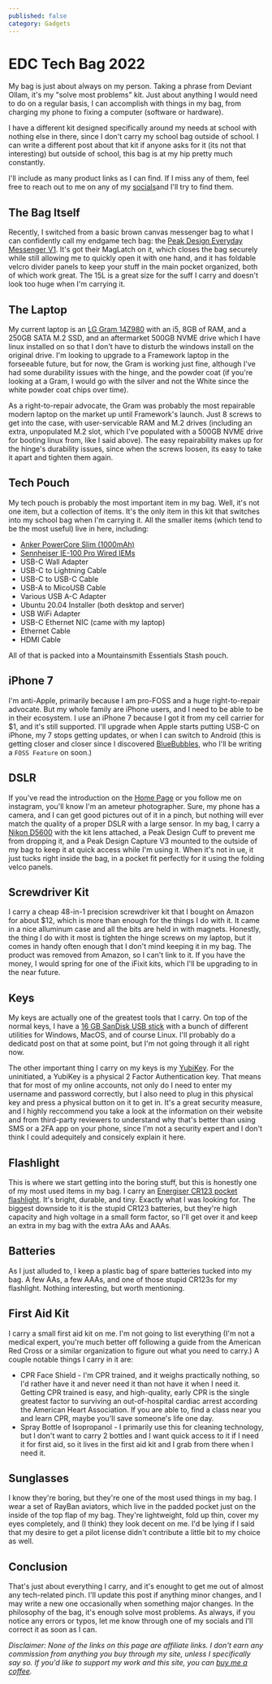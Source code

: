 ```yaml
---
published: false
category: Gadgets
---
```


# EDC Tech Bag 2022

My bag is just about always on my person. Taking a phrase from Deviant Ollam, it's my "solve most problems" kit. Just about anything I would need to do on a regular basis, I can accomplish with things in my bag, from charging my phone to fixing a computer (software or hardware).

I have a different kit designed specifically around my needs at school with nothing else in there, since I don't carry my school bag outside of school. I can write a different post about that kit if anyone asks for it (its not that interesting) but outside of school, this bag is at my hip pretty much constantly.

I'll include as many product links as I can find. If I miss any of them, feel free to reach out to me on any of my [socials](/)and I'll try to find them.

## The Bag Itself

Recently, I switched from a basic brown canvas messenger bag to what I can confidently call my endgame tech bag: the [Peak Design Everyday Messenger V1](https://www.peakdesign.com/products/everyday-messenger-v1). It's got their MagLatch on it, which closes the bag securely while still allowing me to quickly open it with one hand, and it has foldable velcro divider panels to keep your stuff in the main pocket organized, both of which work great. The 15L is a great size for the suff I carry and doesn't look too huge when I'm carrying it.

## The Laptop

My current laptop is an [LG Gram 14Z980](https://www.amazon.com/dp/B07B32P1PJ/) with an i5, 8GB of RAM, and a 250GB SATA M.2 SSD, and an aftermarket 500GB NVME drive which I have linux installed on so that I don't have to disturb the windows install on the original drive. I'm looking to upgrade to a Framework laptop in the forseeable future, but for now, the Gram is working just fine, although I've had some durability issues with the hinge, and the powder coat (if you're looking at a Gram, I would go with the silver and not the White since the white powder coat chips over time).

As a right-to-repair advocate, the Gram was probably the most repairable modern laptop on the market up until Framework's launch. Just 8 screws to get into the case, with user-servicable RAM and M.2 drives (including an extra, unpopulated M.2 slot, which I've populated with a 500GB NVME drive for booting linux from, like I said above). The easy repairability makes up for the hinge's durability issues, since when the screws loosen, its easy to take it apart and tighten them again.

## Tech Pouch

My tech pouch is probably the most important item in my bag. Well, it's not one item, but a collection of items. It's the only item in this kit that switches into my school bag when I'm carrying it. All the smaller items (which tend to be the most useful) live in here, including:

- [Anker PowerCore Slim (1000mAh)](https://www.amazon.com/dp/B07QXV6N1B)
- [Sennheiser IE-100 Pro Wired IEMs](https://www.amazon.com/gp/product/B08TCKRRMD/)
- USB-C Wall Adapter
- USB-C to Lightning Cable
- USB-C to USB-C Cable
- USB-A to MicoUSB Cable
- Various USB A-C Adapter
- Ubuntu 20.04 Installer (both desktop and server)
- USB WiFi Adapter
- USB-C Ethernet NIC (came with my laptop)
- Ethernet Cable
- HDMI Cable

All of that is packed into a Mountainsmith Essentials Stash pouch.

## iPhone 7

I'm anti-Apple, primarily because I am pro-FOSS and a huge right-to-repair advocate. But my whole family are iPhone users, and I need to be able to be in their ecosystem. I use an iPhone 7 because I got it from my cell carrier for $1, and it's still supported. I'll upgrade when Apple starts putting USB-C on iPhone, my 7 stops getting updates, or when I can switch to Android (this is getting closer and closer since I discovered [BlueBubbles](https://bluebubbles.app), who I'll be writing a `FOSS Feature` on soon.)

## DSLR

If you've read the introduction on the [Home Page](/) or you follow me on instagram, you'll know I'm an ameteur photographer. Sure, my phone has a camera, and I can get good pictures out of it in a pinch, but nothing will ever match the quality of a proper DSLR with a large sensor. In my bag, I carry a [Nikon D5600](https://www.amazon.com/dp/B01N4KCC2M/) with the kit lens attached, a Peak Design Cuff to prevent me from dropping it, and a Peak Design Capture V3 mounted to the outside of my bag to keep it at quick access while I'm using it. When it's not in ue, it just tucks right inside the bag, in a pocket fit perfectly for it using the folding velco panels.

## Screwdriver Kit

I carry a cheap 48-in-1 precision screwdriver kit that I bought on Amazon for about $12, which is more than enough for the things I do with it. It came in a nice alluminum case and all the bits are held in with magnets. Honestly, the thing I do with it most is tighten the hinge screws on my laptop, but it comes in handy often enough that I don't mind keeping it in my bag. The product was removed from Amazon, so I can't link to it. If you have the money, I would spring for one of the iFixit kits, which I'll be upgrading to in the near future.

## Keys

My keys are actually one of the greatest tools that I carry. On top of the normal keys, I have a [16 GB SanDisk USB stick](https://www.amazon.com/gp/product/B015CH1GTO/) with a bunch of different utilities for Windows, MacOS, and of course Linux. I'll probably do a dedicatd post on that at some point, but I'm not going through it all right now.

The other important thing I carry on my keys is my [YubiKey](https://www.yubico.com/). For the uninitiated, a YubiKey is a physical 2 Factor Authentication key. That means that for most of my online accounts, not only do I need to enter my username and password correctly, but I also need to plug in this physical key and press a physical button on it to get in. It's a great security measure, and I highly reccommend you take a look at the information on their website and from third-party reviewers to understand why that's better than using SMS or a 2FA app on your phone, since I'm not a security expert and I don't think I could adequitely and consicely explain it here.

## Flashlight

This is where we start getting into the boring stuff, but this is honestly one of my most used items in my bag. I carry an [Energiser CR123 pocket flashlight](https://www.amazon.com/dp/B082XXR78Z/). It's bright, durable, and tiny. Exactly what I was looking for. The biggest downside to it is the stupid CR123 batteries, but they're high capacity and high voltage in a small form factor, so I'll get over it and keep an extra in my bag with the extra AAs and AAAs.

## Batteries

As I just alluded to, I keep a plastic bag of spare batteries tucked into my bag. A few AAs, a few AAAs, and one of those stupid CR123s for my flashlight. Nothing interesting, but worth mentioning.

## First Aid Kit

I carry a small first aid kit on me. I'm not going to list everything (I'm not a medical expert, you're much better off following a guide from the American Red Cross or a similar organization to figure out what you need to carry.) A couple notable things I carry in it are:

- CPR Face Shield - I'm CPR trained, and it weighs practically nothing, so I'd rather have it and never need it than not have it when I need it. Getting CPR trained is easy, and high-quality, early CPR is the single greatest factor to surviving an out-of-hospital cardiac arrest according the American Heart Association. If you are able to, find a class near you and learn CPR, maybe you'll save someone's life one day.
- Spray Bottle of Isopropanol - I primarily use this for cleaning technology, but I don't want to carry 2 bottles and I want quick access to it if I need it for first aid, so it lives in the first aid kit and I grab from there when I need it.

## Sunglasses

I know they're boring, but they're one of the most used things in my bag. I wear a set of RayBan aviators, which live in the padded pocket just on the inside of the top flap of my bag. They're lightweight, fold up thin, cover my eyes completely, and (I think) they look decent on me. I'd be lying if I said that my desire to get a pilot license didn't contribute a little bit to my choice as well.

## Conclusion

That's just about everything I carry, and it's enought to get me out of almost any tech-related pinch. I'll update this post if anything minor changes, and I may write a new one occasionally when something major changes. In the philosophy of the bag, it's enough solve most problems. As always, if you notice any errors or typos, let me know through one of my socials and I'll correct it as soon as I can.

_Disclaimer: None of the links on this page are affiliate links. I don't earn any commission from anything you buy through my site, unless I specifically say so. If you'd like to support my work and this site, you can [buy me a coffee](https://buymeacoffee.com/morpheus636)._
